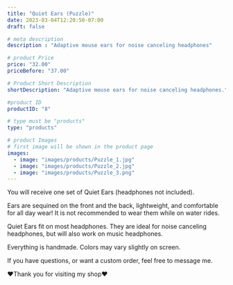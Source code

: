 ```yaml
---
title: "Quiet Ears (Puzzle)"
date: 2023-03-04T12:20:50-07:00
draft: false

# meta description
description : "Adaptive mouse ears for noise canceling headphones"

# product Price
price: "32.00"
priceBefore: "37.00"

# Product Short Description
shortDescription: "Adaptive mouse ears for noise canceling headphones."

#product ID
productID: "8"

# type must be "products"
type: "products"

# product Images
# first image will be shown in the product page
images:
  - image: "images/products/Puzzle_1.jpg"
  - image: "images/products/Puzzle_2.jpg"
  - image: "images/products/Puzzle_3.png"
---
```


You will receive one set of Quiet Ears (headphones not included).

Ears are sequined on the front and the back, lightweight, and comfortable for all day wear! It is not recommended to wear them while on water rides.

Quiet Ears fit on most headphones. They are ideal for noise canceling headphones, but will also work on music headphones.

Everything is handmade. Colors may vary slightly on screen.

If you have questions, or want a custom order, feel free to message me.

❤Thank you for visiting my shop❤

